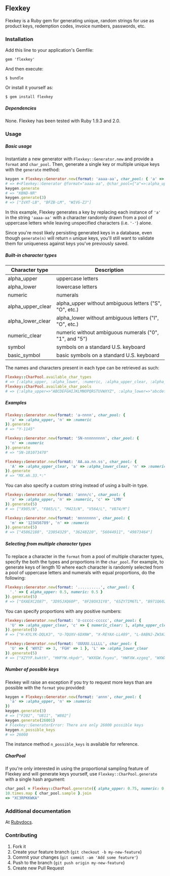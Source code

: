 ## Flexkey

Flexkey is a Ruby gem for generating unique, random strings for use as product keys, redemption codes, invoice numbers, passwords, etc.

### Installation

Add this line to your application's Gemfile:

    gem 'flexkey'

And then execute:

    $ bundle

Or install it yourself as:

    $ gem install flexkey

##### Dependencies

None. Flexkey has been tested with Ruby 1.9.3 and 2.0.

### Usage

##### Basic usage

Instantiate a new generator with `Flexkey::Generator.new` and provide a `format` and `char_pool`. Then, generate a single key or multiple unique keys with the `generate` method:

```ruby
keygen = Flexkey::Generator.new(format: 'aaaa-aa', char_pool: { 'a' => :alpha_upper })
# => #<Flexkey::Generator @format="aaaa-aa", @char_pool={"a"=>:alpha_upper}, @n_possible_keys=308915776>
keygen.generate
# => "KBND-NR"
keygen.generate(3)
# => ["IVXT-LB", "BFZB-LM", "WIVG-ZJ"]
```

In this example, Flexkey generates a key by replacing each instance of `'a'` in the string `'aaaa-aa'` with a character
randomly drawn from a pool of uppercase letters while leaving unspecified characters (i.e. `'-'`) alone.

Since you're most likely persisting generated keys in a database, even though `generate(n)` will return `n` _unique_ keys, you'll still want to validate them for uniqueness against keys you've previously saved.

##### Built-in character types

| **Character type** | **Description** |
|-------------------|--------------------------------------------------------|
| alpha_upper | uppercase letters |
| alpha_lower | lowercase letters |
| numeric | numerals |
| alpha_upper_clear | alpha_upper without ambiguous letters ("S", "O", etc.) |
| alpha_lower_clear | alpha_lower without ambiguous letters ("l", "O", etc.) |
| numeric_clear | numeric without ambiguous numerals ("0", "1", and "5") |
| symbol | symbols on a standard U.S. keyboard |
| basic_symbol | basic symbols on a standard U.S. keyboard |

The names and characters present in each type can be retrieved as such:

```ruby
Flexkey::CharPool.available_char_types
# => [:alpha_upper, :alpha_lower, :numeric, :alpha_upper_clear, :alpha_lower_clear, :numeric_clear, :symbol, :basic_symbol]
Flexkey::CharPool.available_char_pools
# => {:alpha_upper=>"ABCDEFGHIJKLMNOPQRSTUVWXYZ", :alpha_lower=>"abcdefghijklmnopqrstuvwxyz", :numeric=>"0123456789", :alpha_upper_clear=>"ABCDEFGHJKLMNPQRTUVWXYZ", :alpha_lower_clear=>"abcdefghjkmnpqrtuvwxyz", :numeric_clear=>"2346789", :symbol=>"!@\#$%^&*;:()_+-=[]{}\\|'\",.<>/?", :basic_symbol=>"!@\#$%^&*;:"}
```

##### Examples

```ruby
Flexkey::Generator.new(format: 'a-nnnn', char_pool: {
  'a' => :alpha_upper, 'n' => :numeric
}).generate
# => "Y-1145"
```

```ruby
Flexkey::Generator.new(format: 'SN-nnnnnnnnn', char_pool: {
  'n' => :numeric
}).generate
# => "SN-181073470"
```

```ruby
Flexkey::Generator.new(format: 'AA.aa.nn.ss', char_pool: {
  'A' => :alpha_upper_clear, 'a' => :alpha_lower_clear, 'n' => :numeric_clear, 's' => :basic_symbol
}).generate
# => "MX.mh.33.*:"
```

You can also specify a custom string instead of using a built-in type.

```ruby
Flexkey::Generator.new(format: 'annn/c', char_pool: {
  'a' => :alpha_upper, 'n' => :numeric, 'c' => 'LMN'
}).generate(5)
# => ["X905/N", "F865/L", "M423/N", "V564/L", "V874/M"]
```

```ruby
Flexkey::Generator.new(format: 'mnnnnnnn', char_pool: {
  'm' => '123456789', 'n' => :numeric
}).generate(5)
# => ["45862188", "23054329", "36248220", "56044911", "49873464"]
```

##### Selecting from multiple character types

To replace a character in the `format` from a pool of multiple character types, specify the both the types and proportions in the `char_pool`. For example, to generate keys of length 10 where each character is randomly selected from a pool of uppercase letters and numerals with equal proportions, do the following:

```ruby
Flexkey::Generator.new(format: '..........', char_pool: {
  '.' => { alpha_upper: 0.5, numeric: 0.5 }
}).generate(5)
# => ["OXAEXC2O87", "3D95JXQ60P", "8F28OX31Y8", "65ZY7IM6TL", "B971Q602SO"]
```

You can specify proportions with any positive numbers:

```ruby
Flexkey::Generator.new(format: 'U-ccccc-ccccc', char_pool: {
  'U' => :alpha_upper_clear, 'c' => { numeric_clear: 1, alpha_upper_clear: 7 }
}).generate(5)
# => ["H-KYLYK-DQLK3", "U-7QUXV-6DXNW", "X-REYAX-LL489", "L-8ABNJ-ZW3A7", "M-TPVTW-VEMTE"]
```

```ruby
Flexkey::Generator.new(format: 'UUUUU.LLLLL', char_pool: {
  'U' => { 'WXYZ' => 3, 'FGH' => 1 }, 'L' => :alpha_lower_clear
}).generate(5)
# => ["XZYYF.kwkth", "HHFYW.nkpdr", "WXXGW.fvyeu", "HWFXW.xzgeq", "WXWXW.twrdk"]
```

##### Number of possible keys

Flexkey will raise an exception if you try to request more keys than are possible with the `format` you provided:

```ruby
keygen = Flexkey::Generator.new(format: 'annn', char_pool: {
  'a' => :alpha_upper, 'n' => :numeric
})
keygen.generate(3)
# => ["F202", "U811", "W802"]
keygen.generate(26001)
# Flexkey::GeneratorError: There are only 26000 possible keys
keygen.n_possible_keys
# => 26000
```

The instance method `n_possible_keys` is available for reference.

##### CharPool

If you're only interested in using the proportional sampling feature of Flexkey and will generate keys yourself, use `Flexkey::CharPool.generate` with a single hash argument:

```ruby
char_pool = Flexkey::CharPool.generate({ alpha_upper: 0.75, numeric: 0.25 })
10.times.map { char_pool.sample }.join
=> "XC3RPKKWKA"
```

### Additional documentation

At [Rubydocs](http://rubydoc.info/gems/flexkey/frames).

### Contributing

1. Fork it
2. Create your feature branch (`git checkout -b my-new-feature`)
3. Commit your changes (`git commit -am 'Add some feature'`)
4. Push to the branch (`git push origin my-new-feature`)
5. Create new Pull Request
